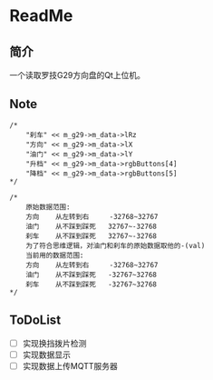 # ReadMe
## 简介
一个读取罗技G29方向盘的Qt上位机。
## Note
```
/*
    "刹车" << m_g29->m_data->lRz
    "方向" << m_g29->m_data->lX
    "油门" << m_g29->m_data->lY
    "升档" << m_g29->m_data->rgbButtons[4]
    "降档" << m_g29->m_data->rgbButtons[5]
*/

/*
    原始数据范围:
    方向    从左转到右     -32768~32767
    油门    从不踩到踩死   32767~-32768
    刹车    从不踩到踩死   32767~-32768 
    为了符合思维逻辑，对油门和刹车的原始数据取他的-(val)
    当前用的数据范围:
    方向    从左转到右     -32768~32767
    油门    从不踩到踩死   -32767~32768
    刹车    从不踩到踩死   -32767~32768 
*/
```
## ToDoList
- [ ] 实现换挡拨片检测
- [ ] 实现数据显示
- [ ] 实现数据上传MQTT服务器